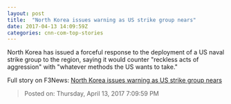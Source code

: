 ```yaml
---
layout: post
title:  "North Korea issues warning as US strike group nears"
date: 2017-04-13 14:09:59Z
categories: cnn-com-top-stories
---
```


North Korea has issued a forceful response to the deployment of a US naval strike group to the region, saying it would counter "reckless acts of aggression" with "whatever methods the US wants to take."


Full story on F3News: [North Korea issues warning as US strike group nears](http://www.f3nws.com/n/usMbt)

> Posted on: Thursday, April 13, 2017 7:09:59 PM
